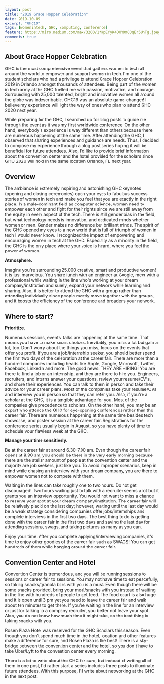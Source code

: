 ```yaml
---
layout: post
title: "2019 Grace Hopper Celebration"
date: 2019-10-09
excerpt: "GHC19"
tags: [womenintech, GHC, computing, conference]
feature: https://miro.medium.com/max/3200/1*KpEYyK4OXY0mC0qEr5UnTg.jpeg
comments: true
---
```

## About Grace Hopper Celebration
GHC is the most comprehensive event that gathers women in tech all around the world to empower and support women in tech. I'm one of the student scholars who had a privilege to attend Grace Hopper Celebration 2019 in Orlando amongst thousands of attendees. Being part of the women in tech army at the GHC fuelled me with passion, motivation, and courage. Surrounding with 25,000 talented, bright and innovative women all around the globe was indescribable. GHC19 was an absolute game-changer! I believe my experience will light the way of ones who plan to attend GHC 2020 next year.

While preparing for the GHC, I searched up for blog posts to guide me through the event as it was my first worldwide conference. On the other hand, everybody's experience is way different than others because there are numerous happening at the same time.  After attending the GHC, I observed that sharing experiences and guidance are needs. Thus, I decided to compose my experience through a blog post series hoping it will be beneficial for future attendees. Also, I'd like to provide brief information about the convention center and the hotel provided for the scholars since GHC 2020 will hold in the same location Orlando, FL next year.

## Overview
The ambiance is extremely inspiring and astonishing GHC keynotes (opening and closing ceremonies)  open your eyes to fabulous success stories of women in tech and make you feel that you are exactly in the right place. In a male-dominant field as computer science, women need to empower each other and fight for their rights since we are still away from the equity in every aspect of the tech. There is still gender bias in the field, but what technology needs is innovation, and dedicated minds whether women or men. Gender makes no difference but brilliant minds. The spirit of the GHC opened my eyes to a new world that is full of triumph of women in tech I would never know. I recognized the impact of empowering and encouraging women in tech at the GHC. Especially as a minority in the field, the GHC is the only place where your voice is heard, where you feel the power of women.

**Atmosphere.**

Imagine you're surrounding 25.000 creative, smart and productive women! It is just marvelous. You share lunch with an engineer at Google, meet with a professional while waiting in the line who's working at your dream company/institution and surely, expand your network while learning and sharing. Also, it is better to attend the GHC with a group rather than attending individually since people mostly move together with the groups, and it boosts the efficiency of the conference and broadens your network.

## Where to start?
**Prioritize.**

Numerous sessions, events, talks are happening at the same time. That means you have to make smart choices. Inevitably, you miss a lot but gain a lot, too. Don't worry about the things you miss, focus on the events that offer you profit.
	If you are a job/internship seeker, you should better spend the first two days of the celebration at the career fair. There are more than a hundred companies including heads like Apple, Google, Microsoft, Twitter, Facebook, Linkedin and more. The good news: THEY ARE HIRING! You are there to find a job or an internship, and they are there to hire you. Engineers, recruiters, and interns answer your questions, review your resume/CV's, and share their experiences. You can talk to them in person and take their advice for your career plans. Most of the companies take your resume/CVs and interview you in person so that they can refer you. Also, if you're a scholar at the GHC, it is a tangible advantage for you. Most of the companies give precedence to scholars.
	On the other hand, you may be an expert who attends the GHC for eye-opening conferences rather than the career fair. There are numerous happening at the same time besides tech showcase, and poster session at the career fair. Registrations for the conference series usually begin in August, so you have plenty of time to schedule your flawless week at the GHC.

**Manage your time sensitively.**

Be at the career fair at around 6.30-7.00 am. Even though the career fair opens at 8.30 am, you should be there in the very early morning because there are the stellar amount of people at the convention center and the majority are job seekers, just like you. To avoid improper scenarios, keep in mind while chasing an interview with your dream company,  you are there to empower women not to compete with them.

Waiting in the lines can take roughly one to two hours. Do not get discouraged! Two hours waiting just to talk with a recruiter seems a lot but it grants you an interview opportunity. You would not want to miss a chance to reserve your spot at your dream company/institution. The career fair will be relatively placid on the last day; however, waiting until the last day would be a weak strategy considering companies offer jobs/internships and complete interviews in the first two days. The best thing to do is getting done with the career fair in the first two days and saving the last day for attending sessions, swags, and taking pictures as many as you can.

Enjoy your time.
After you complete applying/interviewing companies, it's time to enjoy other goodies of the career fair such as SWAGS! You can get hundreds of them while hanging around the career fair.

## Convention Center and Hotel

Convention Center is tremendous, and you will be running sessions to sessions or career fair to sessions. You may not have time to eat peacefully, so taking snacks/granola bars with you is a must. Even though there will be some snacks provided, bring your meal/snacks with you instead of waiting in the line with hundreds of people to get feed. The food court is also huge and it is open until 3 pm yet you need to leave the career fair and walk about ten minutes to get there. If you're waiting in the line for an interview or just for talking to a company recruiter, you better not leave your spot. Also, you do not know how much time it might take, so the best thing is taking snacks with you.

Rosen Plaza Hotel was reserved for the GHC Scholars this season. Even though you don't spend much time in the hotel, location and other features make a difference for sure, and Rosen Plaza is the best! There is a sky-bridge between the convention center and the hotel, so you don't have to take Uber/Lyft to the convention center every morning.

There is a lot to write about the GHC  for sure, but instead of writing all of them in one post, I'd rather start a series includes three posts to illuminate future attendees. With this purpose, I'll write about networking at the GHC in the next post.
